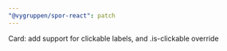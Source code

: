 ```yaml
---
"@vygruppen/spor-react": patch
---
```


Card: add support for clickable labels, and .is-clickable override

